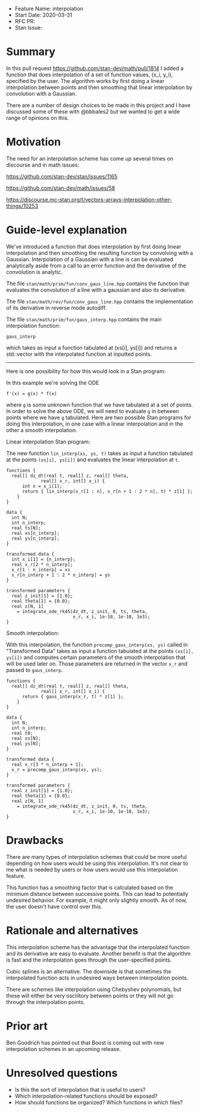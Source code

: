- Feature Name: interpolation
- Start Date: 2020-03-31
- RFC PR: 
- Stan Issue: 

# Summary
[summary]: #summary

In this pull request <https://github.com/stan-dev/math/pull/1814>
I added a function that does interpolation of a set of function values, 
(x_i, y_i), specified by the user. The algorithm works by first doing a 
linear interpolation between points and then smoothing that linear 
interpolation by convolution with a Gaussian.

There are a number of design choices to be made in this project and I 
have discussed some of these with @bbbales2 but we wanted to get a wide
range of opinions on this. 

# Motivation
[motivation]: #motivation

The need for an interpolation scheme has come up several times on
discourse and in math issues:

https://github.com/stan-dev/stan/issues/1165

https://github.com/stan-dev/math/issues/58

https://discourse.mc-stan.org/t/vectors-arrays-interpolation-other-things/10253


# Guide-level explanation
[guide-level-explanation]: #guide-level-explanation

We've introduced a function that does interpolation by first doing 
linear interpolation and then smoothing the resulting function by
convolving with a Gaussian. Interpolation of a Gaussian with a 
line is can be evaluated analytically aside from a call to 
an error function and the derivative of the convolution is analytic.

The file `stan/math/prim/fun/conv_gaus_line.hpp` contains the 
function that evaluates the convolution of a line with a gaussian
and also its derivative. 

The file `stan/math/rev/fun/conv_gaus_line.hpp` contains the implementation
of its derivative in reverse mode autodiff. 

The file `stan/math/prim/fun/gaus_interp.hpp` contains the main interpolation
function: 

`gaus_interp` 

which takes as input a function tabulated at (xs[i], ys[i]) and returns a 
std::vector with the interpolated function at inputted points. 

----------

Here is one possibility for how this would look in a Stan program:

In this example we're solving the ODE

`f'(x) = g(x) * f(x)`

where `g` is some unknown function that we have tabulated at a set of points. 
In order to solve the above ODE, we will need to evaluate `g` in 
between points where we have `g` tabulated. Here are two possible Stan programs for 
doing this interpolation, in one case with a linear interpolation and in the other 
a smooth interpolation.

Linear interpolation Stan program:

The new function `lin_interp(xs, ys, t)` takes as input a function tabulated 
at the points `(xs[i], ys[i])` and evaluates the linear interpolation at `t`.

```
functions {
  real[] dz_dt(real t, real[] z, real[] theta,
             real[] x_r, int[] x_i) {
      int n = x_i[1];
      return { lin_interp(x_r[1 : n], x_r[n + 1 : 2 * n], t) * z[1] };
    }
}

data {
  int N;
  int n_interp;
  real ts[N];
  real xs[n_interp];
  real ys[n_interp];
}

transformed data {
  int x_i[1] = {n_interp};
  real x_r[2 * n_interp];
  x_r[1 : n_interp] = xs
  x_r[n_interp + 1 : 2 * n_interp] = ys
}

transformed parameters {
  real z_init[1] = {1.0};
  real theta[1] = {0.0};
  real z[N, 1]
    = integrate_ode_rk45(dz_dt, z_init, 0, ts, theta,
                         x_r, x_i, 1e-10, 1e-10, 1e3);
}
```

Smooth interpolation:

With this interpolation, the function `precomp_gaus_interp(xs, ys)` called in 
"Transformed Data" takes as input a function tabulated at the points `(xs[i], ys[i])` 
and computes certain parameters of the smooth interpolation that will be used later on. 
Those parameters are returned in the vector `x_r` and passed to `gaus_interp`.

```
functions {
  real[] dz_dt(real t, real[] z, real[] theta,
             real[] x_r, int[] x_i) {
      return { gaus_interp(x_r, t) * z[1] };
    }
}

data {
  int N;
  int n_interp;
  real t0;
  real xs[N];
  real ys[N];
}

transformed data {
  real x_r[3 * n_interp + 1];
  x_r = precomp_gaus_interp(xs, ys); 
}

transformed parameters {
  real z_init[1] = {1.0};
  real theta[1] = {0.0};
  real z[N, 1]
    = integrate_ode_rk45(dz_dt, z_init, 0, ts, theta,
                         x_r, x_i, 1e-10, 1e-10, 1e3);
}
```


# Drawbacks
[drawbacks]: #drawbacks

There are many types of interpolation schemes that could be more useful 
depending on how users would be using this interpolation. It's not clear 
to me what is needed by users or how users would use this interpolation 
feature.

This function has a smoothing factor that is calculated based on the minimum
distance between successive points. This can lead to potentially undesired 
behavior. For example, it might only slightly smooth. As of now, the user
doesn't have control over this.


# Rationale and alternatives
[rationale-and-alternatives]: #rationale-and-alternatives

This interpolation scheme has the advantage that the interpolated
function and its derivative are easy to evaluate. Another benefit is that the 
algorithm is fast and the interpolation goes through the user-specified
points. 

Cubic splines is an alternative. The downside is that sometimes the 
interpolated function acts in undesired ways between interpolation points. 

There are schemes like interpolation using Chebyshev polynomials, but 
these will either be very oscilitory between points or they will
not go through the interpolation points.

# Prior art
[prior-art]: #prior-art

Ben Goodrich has pointed out that Boost is coming out with new 
interpolation schemes in an upcoming release.

# Unresolved questions
[unresolved-questions]: #unresolved-questions

- Is this the sort of interpolation that is useful to users? 
- Which interpolation-related functions should be exposed?
- How should functions be organized? Which functions in which files? 
